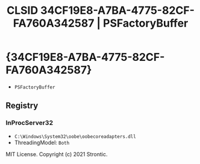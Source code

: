 ﻿---
title: "CLSID 34CF19E8-A7BA-4775-82CF-FA760A342587 | PSFactoryBuffer"
excerpt: What is COM-Object CLSID 34CF19E8-A7BA-4775-82CF-FA760A342587?
---

# {34CF19E8-A7BA-4775-82CF-FA760A342587}

* `PSFactoryBuffer`

## Registry


### InProcServer32

* `C:\Windows\System32\oobe\oobecoreadapters.dll`
* ThreadingModel: `Both`

MIT License. Copyright (c) 2021 Strontic.


